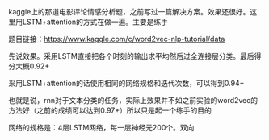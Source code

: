 kaggle上的那道电影评论情感分析题，之前写过一篇解决方案。效果还很好。这里用LSTM+attention的方式在做一遍。主要是练手

题目链接：https://www.kaggle.com/c/word2vec-nlp-tutorial/data

先说效果。采用LSTM直接把各个时刻的输出求平均然后过全连接层分类。最后得分大概0.92+

采用LSTM+attention的话使用相同的网络规格和迭代次数，可以得到0.94+

也就是说，rnn对于文本分类的任务，实际上效果并不如之前实验的word2vec的方法好（之前的成绩可以达到0.97+）所以只是起一个练手的目的

网络的规格是：4层LSTM网络，每一层神经元200个。双向